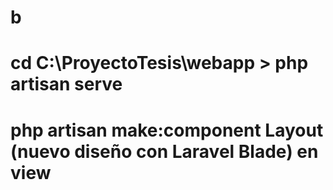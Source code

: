 # b

# cd C:\ProyectoTesis\webapp  >  php artisan serve 
# php artisan make:component Layout (nuevo diseño con Laravel Blade) en view